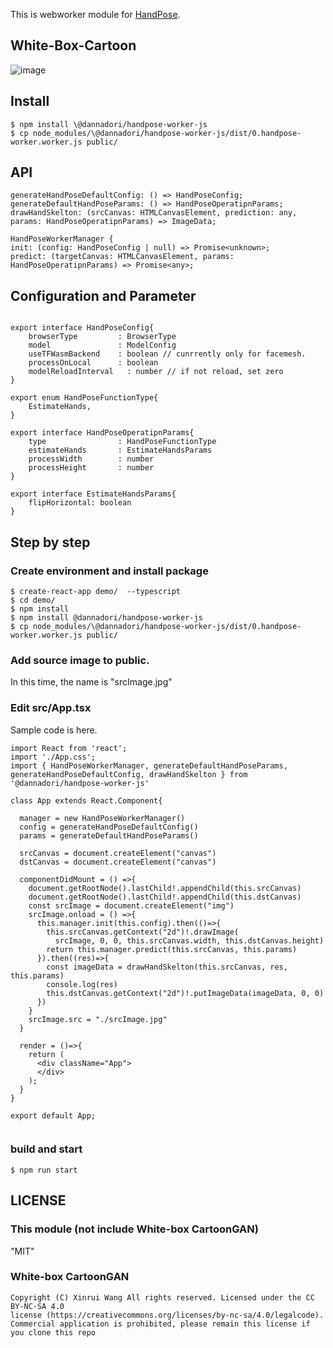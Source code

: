 This is webworker module for [HandPose](https://github.com/tensorflow/tfjs-models/tree/master/handpose).

## White-Box-Cartoon
![image](https://user-images.githubusercontent.com/48346627/96987969-aab48b00-155e-11eb-8b81-cd0e522ac974.png)


## Install
```
$ npm install \@dannadori/handpose-worker-js
$ cp node_modules/\@dannadori/handpose-worker-js/dist/0.handpose-worker.worker.js public/
```
## API

```
generateHandPoseDefaultConfig: () => HandPoseConfig;
generateDefaultHandPoseParams: () => HandPoseOperatipnParams;
drawHandSkelton: (srcCanvas: HTMLCanvasElement, prediction: any, params: HandPoseOperatipnParams) => ImageData;

HandPoseWorkerManager {
init: (config: HandPoseConfig | null) => Promise<unknown>;
predict: (targetCanvas: HTMLCanvasElement, params: HandPoseOperatipnParams) => Promise<any>;

```

## Configuration and Parameter

```

export interface HandPoseConfig{
    browserType         : BrowserType
    model               : ModelConfig
    useTFWasmBackend    : boolean // cunrrently only for facemesh.
    processOnLocal      : boolean
    modelReloadInterval   : number // if not reload, set zero    
}

export enum HandPoseFunctionType{
    EstimateHands,
}

export interface HandPoseOperatipnParams{
    type                : HandPoseFunctionType
    estimateHands       : EstimateHandsParams
    processWidth        : number
    processHeight       : number
}

export interface EstimateHandsParams{
    flipHorizontal: boolean
}

```

## Step by step
### Create environment and install package
```
$ create-react-app demo/  --typescript
$ cd demo/
$ npm install
$ npm install @dannadori/handpose-worker-js
$ cp node_modules/\@dannadori/handpose-worker-js/dist/0.handpose-worker.worker.js public/
```

### Add source image to public. 
In this time, the name is "srcImage.jpg"

### Edit src/App.tsx
Sample code is here.

```
import React from 'react';
import './App.css';
import { HandPoseWorkerManager, generateDefaultHandPoseParams, generateHandPoseDefaultConfig, drawHandSkelton } from '@dannadori/handpose-worker-js'

class App extends React.Component{
  
  manager = new HandPoseWorkerManager()
  config = generateHandPoseDefaultConfig()
  params = generateDefaultHandPoseParams()

  srcCanvas = document.createElement("canvas")
  dstCanvas = document.createElement("canvas")

  componentDidMount = () =>{
    document.getRootNode().lastChild!.appendChild(this.srcCanvas)
    document.getRootNode().lastChild!.appendChild(this.dstCanvas)
    const srcImage = document.createElement("img")
    srcImage.onload = () =>{
      this.manager.init(this.config).then(()=>{
        this.srcCanvas.getContext("2d")!.drawImage(
          srcImage, 0, 0, this.srcCanvas.width, this.dstCanvas.height)
        return this.manager.predict(this.srcCanvas, this.params)
      }).then((res)=>{
        const imageData = drawHandSkelton(this.srcCanvas, res, this.params)
        console.log(res)
        this.dstCanvas.getContext("2d")!.putImageData(imageData, 0, 0)
      })
    }
    srcImage.src = "./srcImage.jpg"
  }

  render = ()=>{
    return (
      <div className="App">
      </div>
    );
  }
}

export default App;


```

### build and start

```
$ npm run start
```


## LICENSE
### This module (not include White-box CartoonGAN)
"MIT"

### White-box CartoonGAN 
```
Copyright (C) Xinrui Wang All rights reserved. Licensed under the CC BY-NC-SA 4.0
license (https://creativecommons.org/licenses/by-nc-sa/4.0/legalcode).
Commercial application is prohibited, please remain this license if you clone this repo
```

